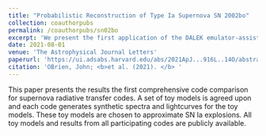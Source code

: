 ```yaml
---
title: "Probabilistic Reconstruction of Type Ia Supernova SN 2002bo"
collection: coauthorpubs
permalink: /coauthorpubs/sn02bo
excerpt: 'We present the first application of the DALEK emulator-assisted TARDIS modeling framework to fit models to the SN Ia 2002bo. Posterior distributions over model parameters like elemental abundances are produced and comparisons are made to hydrodynamical models of different types of SN Ia explosion mechanisms.'
date: 2021-08-01
venue: 'The Astrophysical Journal Letters'
paperurl: 'https://ui.adsabs.harvard.edu/abs/2021ApJ...916L..14O/abstract'
citation: 'OBrien, John; <b>et al. (2021). </b> '
---
```

This paper presents the results the first comprehensive code comparison for supernova radiative transfer codes. A set of toy models is agreed upon and each code generates synthetic spectra and lightcurves for the toy models. These toy models are chosen to approximate SN Ia explosions. All toy models and results from all participating codes are publicly available.

